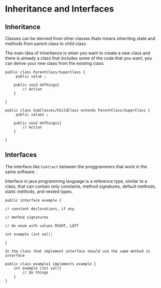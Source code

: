 # Inheritance and Interfaces
## Inheritance 
Classes can be derived from other classes thats means inheriting state and methods from parent class to child class . 

 The main idea of inheritance is when you want to create a new class and there is already a class that includes some of the code that you want, you can derive your new class from the existing class. 

    public class ParentClass/SuperClass {
         public value ;    

        public void doThings{
            // Action 
        }
            
    }

    public class SubClasses/ChildClass extends ParentClass/SuperClass {
         public value1 ;    

        public void doThings1{
            // Action 
        }
            
    }

## Interfaces 

The interface like `Contract` between the proggrammers that work in the same software . 

Interface in java programming language is a reference type, similar to a class, that can contain only constants, method signatures, default methods, static methods, and nested types.


    public interface example {

    // constant declarations, if any

    // method signatures
    
    // An enum with values RIGHT, LEFT

    int example (int val);

    }

    In the class that implement interface should use the same method in interface 

    public class example1 implements example {
        int example (int val){
            // Do things 
        }
    }
